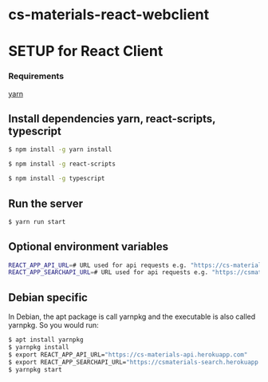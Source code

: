 # cs-materials-react-webclient

# SETUP for React Client
### Requirements
[yarn](https://yarnpkg.com/)

## Install dependencies yarn, react-scripts, typescript
```sh
$ npm install -g yarn install 
```
```sh
$ npm install -g react-scripts
```
```sh
$ npm install -g typescript
```

## Run the server
```sh
$ yarn run start
```

## Optional environment variables
```sh
REACT_APP_API_URL=# URL used for api requests e.g. "https://cs-materials-api.herokuapp.com"
REACT_APP_SEARCHAPI_URL=# URL used for api requests e.g. "https://csmaterials-search.herokuapp.com"
```

## Debian specific

In Debian, the apt package is call yarnpkg and the executable is also called yarnpkg. So you would run:

```sh
$ apt install yarnpkg
$ yarnpkg install
$ export REACT_APP_API_URL="https://cs-materials-api.herokuapp.com"
$ export REACT_APP_SEARCHAPI_URL="https://csmaterials-search.herokuapp.com"
$ yarnpkg start
```
